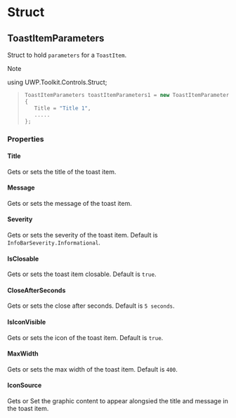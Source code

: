 # Struct
## ToastItemParameters
Struct to hold `parameters` for a `ToastItem`.

> [!NOTE]
> using UWP.Toolkit.Controls.Struct;

> ```csharp
>ToastItemParameters toastItemParameters1 = new ToastItemParameters
>{
>    Title = "Title 1",
>    .....
>};
> ```

### Properties
#### Title
Gets or sets the title of the toast item.
#### Message
Gets or sets the message of the toast item.
#### Severity
Gets or sets the severity of the toast item. Default is `InfoBarSeverity.Informational`.
#### IsClosable
Gets or sets the toast item closable. Default is `true`.
#### CloseAfterSeconds
Gets or sets the close after seconds. Default is `5 seconds`.
#### IsIconVisible
Gets or sets the icon of the toast item. Default is `true`.
#### MaxWidth
Gets or sets the max width of the toast item. Default is `400`.
#### IconSource
Gets or Set the graphic content to appear alongsied the title and message in the toast item.